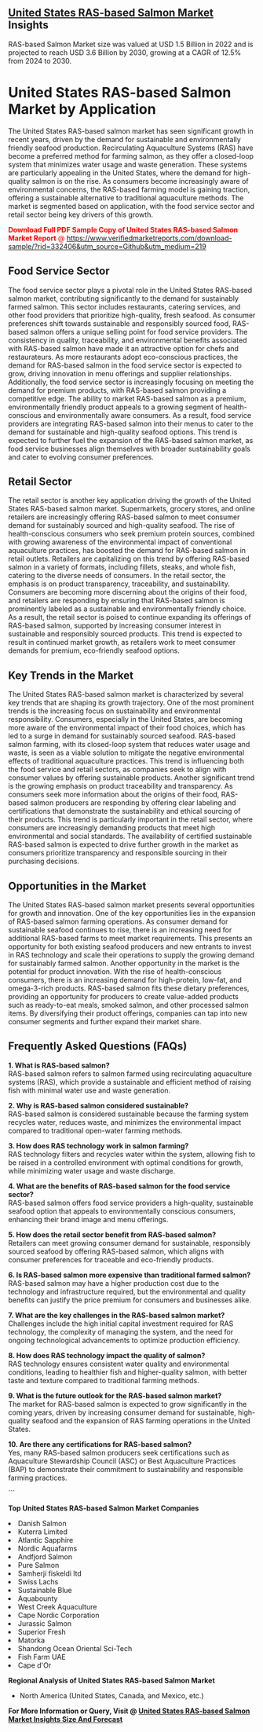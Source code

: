 <h2><a href="https://www.verifiedmarketreports.com/download-sample/?rid=332406&amp;utm_source=Github&amp;utm_medium=219" target="_blank">United States RAS-based Salmon Market</a> Insights</h2><p>RAS-based Salmon Market size was valued at USD 1.5 Billion in 2022 and is projected to reach USD 3.6 Billion by 2030, growing at a CAGR of 12.5% from 2024 to 2030.</p><p> <h1>United States RAS-based Salmon Market by Application</h1> <p>The United States RAS-based salmon market has seen significant growth in recent years, driven by the demand for sustainable and environmentally friendly seafood production. Recirculating Aquaculture Systems (RAS) have become a preferred method for farming salmon, as they offer a closed-loop system that minimizes water usage and waste generation. These systems are particularly appealing in the United States, where the demand for high-quality salmon is on the rise. As consumers become increasingly aware of environmental concerns, the RAS-based farming model is gaining traction, offering a sustainable alternative to traditional aquaculture methods. The market is segmented based on application, with the food service sector and retail sector being key drivers of this growth. <p><span class=""><span style="color: #ff0000;"><strong>Download Full PDF Sample Copy of United States RAS-based Salmon Market Report</strong> @ </span><a href="https://www.verifiedmarketreports.com/download-sample/?rid=332406&amp;utm_source=Github&amp;utm_medium=219" target="_blank">https://www.verifiedmarketreports.com/download-sample/?rid=332406&amp;utm_source=Github&amp;utm_medium=219</a></span></p></p> <h2>Food Service Sector</h2> <p>The food service sector plays a pivotal role in the United States RAS-based salmon market, contributing significantly to the demand for sustainably farmed salmon. This sector includes restaurants, catering services, and other food providers that prioritize high-quality, fresh seafood. As consumer preferences shift towards sustainable and responsibly sourced food, RAS-based salmon offers a unique selling point for food service providers. The consistency in quality, traceability, and environmental benefits associated with RAS-based salmon have made it an attractive option for chefs and restaurateurs. As more restaurants adopt eco-conscious practices, the demand for RAS-based salmon in the food service sector is expected to grow, driving innovation in menu offerings and supplier relationships. Additionally, the food service sector is increasingly focusing on meeting the demand for premium products, with RAS-based salmon providing a competitive edge. The ability to market RAS-based salmon as a premium, environmentally friendly product appeals to a growing segment of health-conscious and environmentally aware consumers. As a result, food service providers are integrating RAS-based salmon into their menus to cater to the demand for sustainable and high-quality seafood options. This trend is expected to further fuel the expansion of the RAS-based salmon market, as food service businesses align themselves with broader sustainability goals and cater to evolving consumer preferences. <h2>Retail Sector</h2> <p>The retail sector is another key application driving the growth of the United States RAS-based salmon market. Supermarkets, grocery stores, and online retailers are increasingly offering RAS-based salmon to meet consumer demand for sustainably sourced and high-quality seafood. The rise of health-conscious consumers who seek premium protein sources, combined with growing awareness of the environmental impact of conventional aquaculture practices, has boosted the demand for RAS-based salmon in retail outlets. Retailers are capitalizing on this trend by offering RAS-based salmon in a variety of formats, including fillets, steaks, and whole fish, catering to the diverse needs of consumers. In the retail sector, the emphasis is on product transparency, traceability, and sustainability. Consumers are becoming more discerning about the origins of their food, and retailers are responding by ensuring that RAS-based salmon is prominently labeled as a sustainable and environmentally friendly choice. As a result, the retail sector is poised to continue expanding its offerings of RAS-based salmon, supported by increasing consumer interest in sustainable and responsibly sourced products. This trend is expected to result in continued market growth, as retailers work to meet consumer demands for premium, eco-friendly seafood options. <h2>Key Trends in the Market</h2> <p>The United States RAS-based salmon market is characterized by several key trends that are shaping its growth trajectory. One of the most prominent trends is the increasing focus on sustainability and environmental responsibility. Consumers, especially in the United States, are becoming more aware of the environmental impact of their food choices, which has led to a surge in demand for sustainably sourced seafood. RAS-based salmon farming, with its closed-loop system that reduces water usage and waste, is seen as a viable solution to mitigate the negative environmental effects of traditional aquaculture practices. This trend is influencing both the food service and retail sectors, as companies seek to align with consumer values by offering sustainable products. Another significant trend is the growing emphasis on product traceability and transparency. As consumers seek more information about the origins of their food, RAS-based salmon producers are responding by offering clear labeling and certifications that demonstrate the sustainability and ethical sourcing of their products. This trend is particularly important in the retail sector, where consumers are increasingly demanding products that meet high environmental and social standards. The availability of certified sustainable RAS-based salmon is expected to drive further growth in the market as consumers prioritize transparency and responsible sourcing in their purchasing decisions. <h2>Opportunities in the Market</h2> <p>The United States RAS-based salmon market presents several opportunities for growth and innovation. One of the key opportunities lies in the expansion of RAS-based salmon farming operations. As consumer demand for sustainable seafood continues to rise, there is an increasing need for additional RAS-based farms to meet market requirements. This presents an opportunity for both existing seafood producers and new entrants to invest in RAS technology and scale their operations to supply the growing demand for sustainably farmed salmon. Another opportunity in the market is the potential for product innovation. With the rise of health-conscious consumers, there is an increasing demand for high-protein, low-fat, and omega-3-rich products. RAS-based salmon fits these dietary preferences, providing an opportunity for producers to create value-added products such as ready-to-eat meals, smoked salmon, and other processed salmon items. By diversifying their product offerings, companies can tap into new consumer segments and further expand their market share. <h2>Frequently Asked Questions (FAQs)</h2> <p><strong>1. What is RAS-based salmon?</strong><br> RAS-based salmon refers to salmon farmed using recirculating aquaculture systems (RAS), which provide a sustainable and efficient method of raising fish with minimal water use and waste generation.</p> <p><strong>2. Why is RAS-based salmon considered sustainable?</strong><br> RAS-based salmon is considered sustainable because the farming system recycles water, reduces waste, and minimizes the environmental impact compared to traditional open-water farming methods.</p> <p><strong>3. How does RAS technology work in salmon farming?</strong><br> RAS technology filters and recycles water within the system, allowing fish to be raised in a controlled environment with optimal conditions for growth, while minimizing water usage and waste discharge.</p> <p><strong>4. What are the benefits of RAS-based salmon for the food service sector?</strong><br> RAS-based salmon offers food service providers a high-quality, sustainable seafood option that appeals to environmentally conscious consumers, enhancing their brand image and menu offerings.</p> <p><strong>5. How does the retail sector benefit from RAS-based salmon?</strong><br> Retailers can meet growing consumer demand for sustainable, responsibly sourced seafood by offering RAS-based salmon, which aligns with consumer preferences for traceable and eco-friendly products.</p> <p><strong>6. Is RAS-based salmon more expensive than traditional farmed salmon?</strong><br> RAS-based salmon may have a higher production cost due to the technology and infrastructure required, but the environmental and quality benefits can justify the price premium for consumers and businesses alike.</p> <p><strong>7. What are the key challenges in the RAS-based salmon market?</strong><br> Challenges include the high initial capital investment required for RAS technology, the complexity of managing the system, and the need for ongoing technological advancements to optimize production efficiency.</p> <p><strong>8. How does RAS technology impact the quality of salmon?</strong><br> RAS technology ensures consistent water quality and environmental conditions, leading to healthier fish and higher-quality salmon, with better taste and texture compared to traditional farming methods.</p> <p><strong>9. What is the future outlook for the RAS-based salmon market?</strong><br> The market for RAS-based salmon is expected to grow significantly in the coming years, driven by increasing consumer demand for sustainable, high-quality seafood and the expansion of RAS farming operations in the United States.</p> <p><strong>10. Are there any certifications for RAS-based salmon?</strong><br> Yes, many RAS-based salmon producers seek certifications such as Aquaculture Stewardship Council (ASC) or Best Aquaculture Practices (BAP) to demonstrate their commitment to sustainability and responsible farming practices.</p> ```</p><p><strong>Top United States RAS-based Salmon Market Companies</strong></p><div data-test-id=""><p><li>Danish Salmon</li><li> Kuterra Limited</li><li> Atlantic Sapphire</li><li> Nordic Aquafarms</li><li> Andfjord Salmon</li><li> Pure Salmon</li><li> Samherji fiskeldi ltd</li><li> Swiss Lachs</li><li> Sustainable Blue</li><li> Aquabounty</li><li> West Creek Aquaculture</li><li> Cape Nordic Corporation</li><li> Jurassic Salmon</li><li> Superior Fresh</li><li> Matorka</li><li> Shandong Ocean Oriental Sci-Tech</li><li> Fish Farm UAE</li><li> Cape d'Or</li></p><div><strong>Regional Analysis of&nbsp;United States RAS-based Salmon Market</strong></div><ul><li dir="ltr"><p dir="ltr">North America&nbsp;(United States, Canada, and Mexico, etc.)</p></li></ul><p><strong>For More Information or Query, Visit @&nbsp;</strong><strong><a href="https://www.verifiedmarketreports.com/product/ras-based-salmon-market/?utm_source=Github&amp;utm_medium=219" target="_blank">United States RAS-based Salmon Market Insights Size And Forecast</a></strong></p></div>
